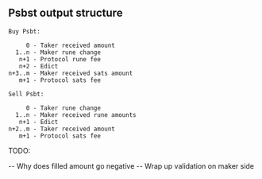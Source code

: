 
## Psbst output structure 

```
Buy Psbt:

     0 - Taker received amount
  1..n - Maker rune change
   n+1 - Protocol rune fee
   n+2 - Edict
n+3..m - Maker received sats amount
   m+1 - Protocol sats fee
```

```
Sell Psbt:

     0 - Taker rune change
  1..n - Maker received rune amounts
   n+1 - Edict
n+2..m - Taker received amount
   m+1 - Protocol sats fee
```

TODO: 

 -- Why does filled amount go negative
 -- Wrap up validation on maker side